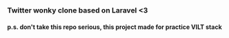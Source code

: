 ### Twitter wonky clone based on Laravel <3
#### p.s. don't take this repo serious, this project made for practice VILT stack
